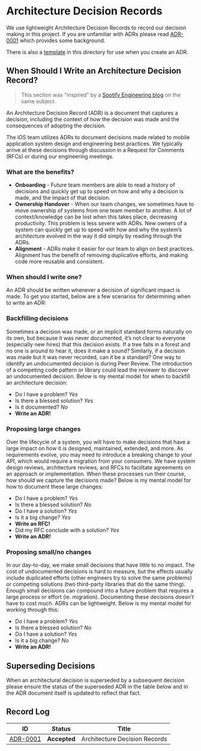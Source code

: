 # Architecture Decision Records

We use lightweight Architecture Decision Records to record our decision making in this project. If you are unfamiliar with ADRs please read [ADR-0001][1] which provides some background.

There is also a [template][0] in this directory for use when you create an ADR.

## When Should I Write an Architecture Decision Record?

> This section was "inspired" by a [Spotify Engineering blog](https://engineering.atspotify.com/2020/04/14/when-should-i-write-an-architecture-decision-record/) on the same subject.

An Architecture Decision Record (ADR) is a document that captures a decision, including the context of how the decision was made and the consequences of adopting the decision.

The iOS team utilizes ADRs to document decisions made related to mobile application system design and engineering best practices. We typically arrive at these decisions through discussion in a Request for Comments (RFCs) or during our engineering meetings.

### What are the benefits?

- **Onboarding** - Future team members are able to read a history of decisions and quickly get up to speed on how and why a decision is made, and the impact of that decision.
- **Ownership Handover** - When our team changes, we sometimes have to move ownership of systems from one team member to another. A lot of context/knowledge can be lost when this takes place, decreasing productivity. This problem is less severe with ADRs. New owners of a system can quickly get up to speed with how and why the system’s architecture evolved in the way it did simply by reading through the ADRs.
- **Alignment** - ADRs make it easier for our team to align on best practices. Alignment has the benefit of removing duplicative efforts, and making code more reusable and consistent.

### When should I write one?

An ADR should be written whenever a decision of significant impact is made. To get you started, below are a few scenarios for determining when to write an ADR:

### Backfilling decisions

Sometimes a decision was made, or an implicit standard forms naturally on its own, but because it was never documented, it’s not clear to everyone (especially new hires) that this decision exists. If a tree falls in a forest and no one is around to hear it, does it make a sound? Similarly, if a decision was made but it was never recorded, can it be a standard? One way to identify an undocumented decision is during Peer Review. The introduction of a competing code pattern or library could lead the reviewer to discover an undocumented decision. Below is my mental model for when to backfill an architecture decision:

- Do I have a problem? *Yes*
- Is there a blessed solution? *Yes*
- Is it documented? *No*
- **Write an ADR!**

### Proposing large changes

Over the lifecycle of a system, you will have to make decisions that have a large impact on how it is designed, maintained, extended, and more. As requirements evolve, you may need to introduce a breaking change to your API, which would require a migration from your consumers. We have system design reviews, architecture reviews, and RFCs to facilitate agreements on an approach or implementation. When these processes run their course, how should we capture the decisions made? Below is my mental model for how to document these large changes:

- Do I have a problem? *Yes*
- Is there a blessed solution? *No*
- Do I have a solution? *Yes*
- Is it a big change? *Yes*
- **Write an RFC!**
- Did my RFC conclude with a solution? *Yes*
- **Write an ADR!**

### Proposing small/no changes

In our day-to-day, we make small decisions that have little to no impact. The cost of undocumented decisions is hard to measure, but the effects usually include duplicated efforts (other engineers try to solve the same problems) or competing solutions (two third-party libraries that do the same thing). Enough small decisions can compound into a future problem that requires a large process or effort (ie. migration). Documenting these decisions doesn’t have to cost much. ADRs can be lightweight. Below is my mental model for working through this:

- Do I have a problem? *Yes*
- Is there a blessed solution? *No*
- Do I have a solution? *Yes*
- Is it a big change? *No*
- **Write an ADR!**

## Superseding Decisions

When an architectural decision is superseded by a subsequent decision please ensure the status of the superseded ADR in the table below and in the ADR document itself is updated to reflect that fact.

## Record Log

| ID  | Status | Title |
|-----|--------|-------|
| [ADR-0001][1] | **Accepted** | Architecture Decision Records |

[0]: ADR-0000-template.md
[1]: ADR-0001-architecture-decision-records.md
